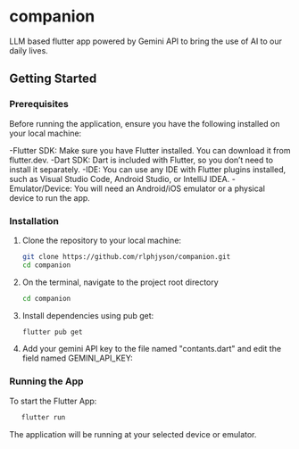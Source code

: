 # companion
LLM based flutter app powered by Gemini API to bring the use of AI to our daily lives.


## Getting Started

### Prerequisites

Before running the application, ensure you have the following installed on your local machine:

-Flutter SDK: Make sure you have Flutter installed. You can download it from flutter.dev.
-Dart SDK: Dart is included with Flutter, so you don’t need to install it separately.
-IDE: You can use any IDE with Flutter plugins installed, such as Visual Studio Code, Android Studio, or IntelliJ IDEA.
-Emulator/Device: You will need an Android/iOS emulator or a physical device to run the app.

### Installation

1. Clone the repository to your local machine:

   ```bash
   git clone https://github.com/rlphjyson/companion.git
   cd companion

2. On the terminal, navigate to the project root directory

   ```bash
   cd companion

3. Install dependencies using pub get:
   ```bash
   flutter pub get
4. Add your gemini API key to the file named "contants.dart" and edit the field named GEMINI_API_KEY:
   
### Running the App
To start the Flutter App:
```bash
   flutter run
```
The application will be running at your selected device or emulator.


